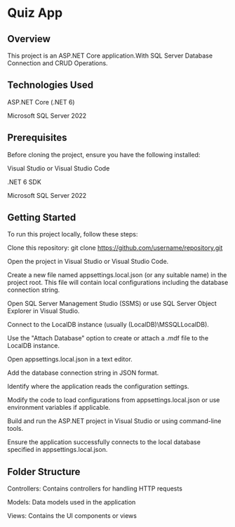 # Quiz App

## Overview
This project is an ASP.NET Core application.With SQL Server Database Connection and CRUD Operations.

## Technologies Used
ASP.NET Core (.NET 6)

Microsoft SQL Server 2022

## Prerequisites
Before cloning the project, ensure you have the following installed:

Visual Studio or Visual Studio Code


.NET 6 SDK


Microsoft SQL Server 2022

## Getting Started
To run this project locally, follow these steps:


Clone this repository: git clone https://github.com/username/repository.git

Open the project in Visual Studio or Visual Studio Code.

Create a new file named appsettings.local.json (or any suitable name) in the project root.
This file will contain local configurations including the database connection string.

Open SQL Server Management Studio (SSMS) or use SQL Server Object Explorer in Visual Studio.

Connect to the LocalDB instance (usually (LocalDB)\MSSQLLocalDB).

Use the "Attach Database" option to create or attach a .mdf file to the LocalDB instance.

Open appsettings.local.json in a text editor.

Add the database connection string in JSON format.

Identify where the application reads the configuration settings.

Modify the code to load configurations from appsettings.local.json or use environment variables if applicable.

Build and run the ASP.NET project in Visual Studio or using command-line tools.

Ensure the application successfully connects to the local database specified in appsettings.local.json.

## Folder Structure

Controllers: Contains controllers for handling HTTP requests


Models: Data models used in the application


Views: Contains the UI components or views
